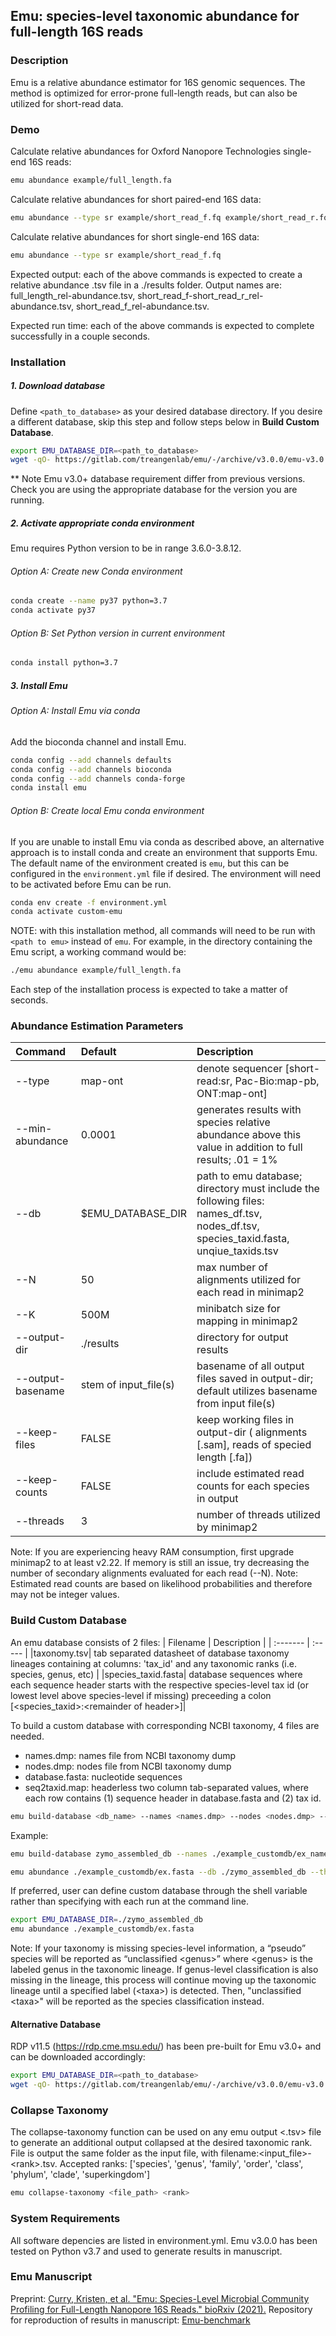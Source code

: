 ## Emu: species-level taxonomic abundance for full-length 16S reads


### Description

Emu is a relative abundance estimator for 16S genomic sequences. The method is optimized for error-prone full-length reads, but can also be utilized for short-read data.

### Demo

Calculate relative abundances for Oxford Nanopore Technologies single-end 16S reads:
```bash
emu abundance example/full_length.fa
```
Calculate relative abundances for short paired-end 16S data:
```bash
emu abundance --type sr example/short_read_f.fq example/short_read_r.fq
```
Calculate relative abundances for short single-end 16S data:
```bash
emu abundance --type sr example/short_read_f.fq
```

Expected output: each of the above commands is expected to create a relative abundance .tsv file in a ./results folder. Output names are: full_length_rel-abundance.tsv, short_read_f-short_read_r_rel-abundance.tsv, short_read_f_rel-abundance.tsv.

Expected run time: each of the above commands is expected to complete successfully in a couple seconds.
### Installation

##### 1. Download database

Define `<path_to_database>` as your desired database directory. If you desire a different database, skip this step and follow steps below in **Build Custom Database**.

```bash
export EMU_DATABASE_DIR=<path_to_database>
wget -qO- https://gitlab.com/treangenlab/emu/-/archive/v3.0.0/emu-v3.0.0.tar.gz | tar -C $EMU_DATABASE_DIR -xvz --strip-components=2 emu-v3.0.0/emu_database/
```

** Note Emu v3.0+ database requirement differ from previous versions. Check you are using the appropriate database for the version you are running.

##### 2. Activate appropriate conda environment

Emu requires Python version to be in range 3.6.0-3.8.12. 

###### Option A: Create new Conda environment

```bash
conda create --name py37 python=3.7 
conda activate py37
```

###### Option B: Set Python version in current environment

```bash
conda install python=3.7
```

##### 3. Install Emu

###### Option A: Install Emu via conda

Add the bioconda channel and install Emu.
```bash
conda config --add channels defaults
conda config --add channels bioconda
conda config --add channels conda-forge
conda install emu
```

###### Option B: Create local Emu conda environment

If you are unable to install Emu via conda as described above, an alternative approach is to install conda and create an environment that supports Emu. The default name of the environment created is `emu`, but this can be configured in the `environment.yml` file if desired. The environment will need to be activated before Emu can be run.

```bash
conda env create -f environment.yml
conda activate custom-emu
```
NOTE: with this installation method, all commands will need to be run with `<path to emu>` instead of `emu`. For example, in the directory containing the Emu script, a working command would be:
```bash
./emu abundance example/full_length.fa
```

Each step of the installation process is expected to take a matter of seconds.

### Abundance Estimation Parameters

| Command	| Default	| Description	|
| :-------  | :----- | :-------- | 
|--type	| map-ont	| denote sequencer [short-read:sr, Pac-Bio:map-pb, ONT:map-ont]	|
|--min-abundance| 0.0001| generates results with species relative abundance above this value in addition to full results; .01 = 1%|
|--db| $EMU_DATABASE_DIR| path to emu database; directory must include the following files: names_df.tsv, nodes_df.tsv, species_taxid.fasta, unqiue_taxids.tsv|
|--N| 50| max number of alignments utilized for each read in minimap2|
|--K| 500M| minibatch size for mapping in minimap2|
|--output-dir| ./results| directory for output results|
|--output-basename| stem of input_file(s)| basename of all output files saved in output-dir; default utilizes basename from input file(s)|
|--keep-files| FALSE| keep working files in output-dir ( alignments [.sam], reads of specied length [.fa])|
|--keep-counts| FALSE| include estimated read counts for each species in output|
|--threads| 3| number of threads utilized by minimap2|


Note: If you are experiencing heavy RAM consumption, first upgrade minimap2 to at least v2.22. If memory is still an issue, try decreasing the number of secondary alignments evaluated for each read (--N).
Note: Estimated read counts are based on likelihood probabilities and therefore may not be integer values.

### Build Custom Database

An emu database consists of 2 files:
| Filename	| Description	|
| :-------  | :----- |
|taxonomy.tsv| tab separated datasheet of database taxonomy lineages containing at columns: 'tax_id' and any taxonomic ranks (i.e. species, genus, etc) |
|species_taxid.fasta| database sequences where each sequence header starts with the respective species-level tax id (or lowest level above species-level if missing) preceeding a colon [&lt;species_taxid>:&lt;remainder of header>]|

To build a custom database with corresponding NCBI taxonomy, 4 files are needed.

- names.dmp: names file from NCBI taxonomy dump
- nodes.dmp: nodes file from NCBI taxonomy dump
- database.fasta: nucleotide sequences
- seq2taxid.map: headerless two column tab-separated values, where each row contains (1) sequence header in database.fasta and (2) tax id.

```bash
emu build-database <db_name> --names <names.dmp> --nodes <nodes.dmp> --sequences <database.fasta> --seq2tax <seq2taxid.map>
```

Example:

```bash
emu build-database zymo_assembled_db --names ./example_customdb/ex_names.dmp --nodes ./example_customdb/ex_nodes.dmp --sequences ./example_customdb/ex.fasta --seq2tax ./example_customdb/ex_seq2tax.map
```

```bash
emu abundance ./example_customdb/ex.fasta --db ./zymo_assembled_db --threads 3
```

If preferred, user can define custom database through the shell variable rather than specifying with each run at the command line.

```bash
export EMU_DATABASE_DIR=./zymo_assembled_db
emu abundance ./example_customdb/ex.fasta
```

Note: If your taxonomy is missing species-level information, a “pseudo” species will be reported as “unclassified &lt;genus>” where &lt;genus> is the labeled genus in the taxonomic lineage. If genus-level classification is also missing in the lineage, this process will continue moving up the taxonomic lineage until a specified label (&lt;taxa>) is detected. Then, "unclassified &lt;taxa>" will be reported as the species classification instead. 

#### Alternative Database

RDP v11.5 (https://rdp.cme.msu.edu/) has been pre-built for Emu v3.0+ and can be downloaded accordingly:

```bash
export EMU_DATABASE_DIR=<path_to_database>
wget -qO- https://gitlab.com/treangenlab/emu/-/archive/v3.0.0/emu-v3.0.0.tar.gz | tar -C $EMU_DATABASE_DIR -xvz --strip-components=2 emu-v3.0.0/rdp_database/
```

### Collapse Taxonomy

The collapse-taxonomy function can be used on any emu output &lt;.tsv> file to generate an additional output collapsed at the desired taxonomic rank. File is output the same folder as the input file, with filename:&lt;input_file>-&lt;rank>.tsv. Accepted ranks: ['species', 'genus', 'family', 'order', 'class', 'phylum', 'clade', 'superkingdom']

```bash
emu collapse-taxonomy <file_path> <rank>
```

### System Requirements

All software depencies are listed in environment.yml. Emu v3.0.0 has been tested on Python v3.7 and used to generate results in manuscript.

### Emu Manuscript

Preprint: [Curry, Kristen, et al. "Emu: Species-Level Microbial Community Profiling for Full-Length Nanopore 16S Reads." bioRxiv (2021).](https://www.biorxiv.org/content/10.1101/2021.05.02.442339v1)
Repository for reproduction of results in manuscript: [Emu-benchmark](https://gitlab.com/treangenlab/emu-benchmark)



